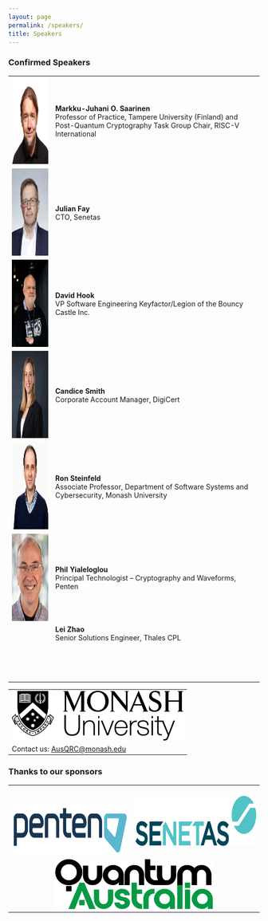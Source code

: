 ```yaml
---
layout: page
permalink: /speakers/
title: Speakers
---
```


### Confirmed Speakers

<table style="width:100%; border:none;">
  <tr>
    <td style="text-align:center;border:none"><img src="/assets/img/speaker_markku.jpg" height="175"></td>
    <td style="text-align:left;border:none"><b>Markku-Juhani O. Saarinen</b><br/>Professor of Practice, Tampere University (Finland) and Post-Quantum Cryptography Task Group Chair, RISC-V International</td>
  </tr>
  <tr>
    <td style="text-align:center;border:none"><img src="/assets/img/speaker_julian_fay.jpg" height="175"></td>
    <td style="text-align:left;border:none"><b>Julian Fay</b><br/>CTO, Senetas</td>
  </tr>
  <tr>
    <td style="text-align:center;border:none"><img src="/assets/img/speaker_david_hook.jpg" height="175"></td>
    <td style="text-align:left;border:none"><b>David Hook</b><br/>VP Software Engineering Keyfactor/Legion of the Bouncy Castle Inc.</td>
  </tr>
  <tr>
    <td style="text-align:center;border:none"><img src="/assets/img/speaker_candice_smith.png" height="175"></td>
    <td style="text-align:left;border:none"><b>Candice Smith</b><br/>Corporate Account Manager, DigiCert</td>
  </tr>
  <tr>
    <td style="text-align:center;border:none"><img src="/assets/img/speaker_ron_steinfeld.jpg" height="175"></td>
    <td style="text-align:left;border:none"><b>Ron Steinfeld</b><br/>Associate Professor, Department of Software Systems and Cybersecurity, Monash University </td>
  </tr>
  <tr>
    <td style="text-align:center;border:none"><img src="/assets/img/speaker_phil_Y.jpg" height="175"></td>
    <td style="text-align:left;border:none"><b>Phil Yialeloglou</b><br/>Principal Technologist – Cryptography and Waveforms, Penten</td>
  </tr>
  <tr>
    <td style="text-align:center;border:none;padding-bottom: 80px;"></td>
    <td style="text-align:left;border:none;padding-bottom: 80px;"><b>Lei Zhao</b><br/>Senior Solutions Engineer, Thales CPL</td>
  </tr>
</table>

<table style="width:100%; border:none">
  <tr>
    <td style="text-align:center;border:none"><img src="/assets/img/monash.png" height="100"></td>
  </tr>
  <tr>
    <td style="text-align:left;border:none">Contact us: <a href="mailto:AusQRC@monash.edu">AusQRC@monash.edu</a></td>
  </tr>
</table>

### Thanks to our sponsors
<table style="width:100%; border:none">
  <tr>
    <td style="text-align:center;border:none;padding-top:40px"><img src="/assets/img/penten.png" height="100"></td>
    <td style="text-align:center;vertical-align:center;border:none"><img src="/assets/img/senetas.webp" height="100"></td>
  </tr>
  <tr>
    <td colspan="2" style="text-align:center;vertical-align:center;border:none;"><img src="/assets/img/qa.png" height="100"></td>
  </tr>
</table>
